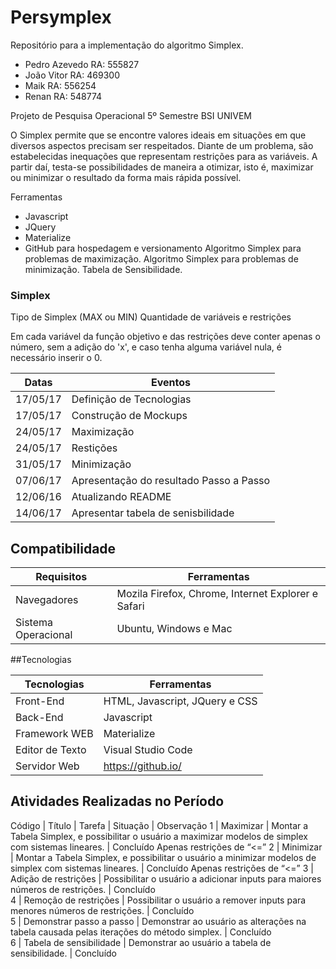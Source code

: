 # Persymplex

Repositório para a implementação do algoritmo Simplex.

- Pedro Azevedo RA: 555827 
- João Vitor RA: 469300 
- Maik RA: 556254 
- Renan RA: 548774

Projeto de Pesquisa Operacional 5º Semestre BSI UNIVEM

O Simplex permite que se encontre valores ideais em situações em que diversos aspectos precisam ser respeitados. Diante de um problema, são estabelecidas inequações que representam restrições para as variáveis. A partir daí, testa-se possibilidades de maneira a otimizar, isto é, maximizar ou minimizar o resultado da forma mais rápida possível.

Ferramentas

- Javascript
- JQuery
- Materialize
- GitHub para hospedagem e versionamento
Algoritmo Simplex para problemas de maximização.
Algoritmo Simplex para problemas de minimização.
Tabela de Sensibilidade.

### Simplex

Tipo de Simplex (MAX ou MIN)
Quantidade de variáveis e restrições

Em cada variável da função objetivo e das restrições deve conter apenas o número, sem a adição do 'x', e caso tenha alguma variável nula, é necessário inserir o 0.

Datas	| Eventos
-------	| ---------
17/05/17	| Definição de Tecnologias
17/05/17	| Construção de Mockups
24/05/17	| Maximização
24/05/17	| Restições
31/05/17	| Minimização
07/06/17	| Apresentação do resultado Passo a Passo
12/06/16	| Atualizando README
14/06/17	| Apresentar tabela de senisbilidade

## Compatibilidade

Requisitos | Ferramentas
--------- | ------
Navegadores     | Mozila Firefox, Chrome, Internet Explorer e Safari
Sistema Operacional    | Ubuntu, Windows e Mac

##Tecnologias

Tecnologias | Ferramentas
--------- | ------
Front-End     | HTML, Javascript, JQuery e CSS
Back-End    | Javascript
Framework WEB    | Materialize
Editor de Texto  | Visual Studio Code
Servidor Web    | https://github.io/

## Atividades Realizadas no Período

Código | Título | 	Tarefa | 	Situação | 	Observação
1	 | Maximizar | 	Montar a Tabela Simplex, e possibilitar o usuário a maximizar modelos de simplex com sistemas lineares.	 | Concluído	Apenas restrições de “<=”
2 | 	Minimizar | 	Montar a Tabela Simplex, e possibilitar o usuário a minimizar modelos de simplex com sistemas lineares.	 | Concluído	Apenas restrições de “<=”
3	 | Adição de restrições | 	Possibilitar o usuário a adicionar inputs para maiores números de restrições. | Concluído	
4	 | Remoção de restrições | 	Possibilitar o usuário a remover inputs para menores números de restrições.	 | Concluído	
5	 | Demonstrar passo a passo | 	Demonstrar ao usuário as alterações na tabela causada pelas iterações do método simplex.	 | Concluído	
6	 | Tabela de sensibilidade	 | Demonstrar ao usuário a tabela de sensibilidade.	 | Concluído	
